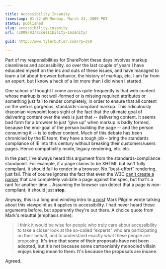 ```yaml
---

title: Accessibility Insanity
timestamp: 01:32 AM Monday, March 23, 2009 PDT
status: published
slug: accessibility-insanity
url: /2009/03/accessibility-insanity/

guid: http://www.tylerbutler.com/?p=359

---
```


Part of my responsibilities for SharePoint these days involves markup
cleanliness and accessibility, so over the last couple of years I have
educated myself on the ins and outs of these issues, and have managed to learn
a lot about browser behavior, the history of markup, etc. I am far from an
expert, but I know a heck of a lot more than I did when I started.

One school of thought I come across quite frequently is that web content whose
markup is not well-formed or is missing required attributes or something just
fail to render completely, in order to ensure that all content on the web is
gorgeous, standards-compliant markup. This ridiculously draconian viewpoint
loses sight of the fact that the ultimate goal of delivering content over the
web is just that -- delivering content. It seems bad form for a browser to just
“give up” when markup is badly formed, because the end-goal of the person
building the page -- and the person consuming it -- is to deliver content. Much
of this debate has been chronicled by the IE team; they have a tough job –
bring the standards compliance of IE into this century without breaking their
customers/users pages. Hence compatibility mode, legacy rendering, etc. etc.

In the past, I've always heard this argument from the standards-compliance
standpoint. For example, if a page claims to be XHTML but isn't fully
compliant, it should fail to render in a browser. No “best-effort” rendering,
just fail. This of course ignores the fact that even the W3C [can't create a
parser][1] that can completely validate a page against the spec, but that's a
rant for another time… Assuming the browser can detect that a page is non-
compliant, it should just **stop**.

Anyway, this is a long and winding intro to [a post][2] Mark Pilgrim wrote
talking about this viewpoint as it applies to accessibility. I had never heard
these arguments before, but apparently they're out there. A choice quote from
Mark's rebuttal (emphasis mine):

> I think it would be wise for people who truly care about accessibility to
take a closer look at the so-called “experts” who are participating on their
behalf, and to understand exactly what these people are proposing. **It's true
that some of their proposals have not been adopted, but it's not because some
cartoonishly monocled villain enjoys being mean to them. It's because the
proposals are insane.**

Agreed.

   [1]: http://validator.w3.org/docs/help.html#validandconform
   [2]: http://diveintomark.org/archives/2009/03/18/if-it-fails-for-some

